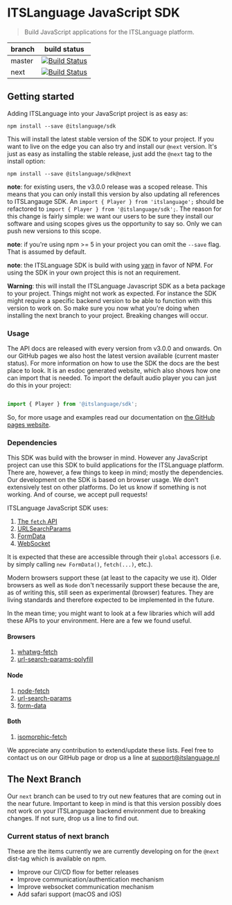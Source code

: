 # ITSLanguage JavaScript SDK

> Build JavaScript applications for the ITSLanguage platform.

| branch | build status |
| ------ | ------------ |
| master | [![Build Status][master build logo]][travis] |
| next   | [![Build Status][next build logo]][travis] |

## Getting started

Adding ITSLanguage into your JavaScript project is as easy as:

```shell
npm install --save @itslanguage/sdk
```

This will install the latest stable version of the SDK to your project. If you want to live on the
edge you can also try and install our `@next` version. It's just as easy as installing the stable
release, just add the `@next` tag to the install option:

```shell
npm install --save @itslanguage/sdk@next
```

**note**: for existing users, the v3.0.0 release was a scoped release. This means that you can only
install this version by also updating all references to ITSLangauge SDK. An `import { Player } from
'itslanguage';` should be refactored to `import { Player } from '@itslanguage/sdk';`.
The reason for this change is fairly simple: we want our users to be sure they install our software
and using scopes gives us the opportunity to say so. Only we can push new versions to this scope.

**note**: if you're using npm >= 5 in your project you can omit the `--save` flag. That is assumed
by default.

**note**: the ITSLanguage SDK is build with using [yarn] in favor of NPM. For using the SDK in your
own project this is not an requirement.

**Warning**: this will install the ITSLanguage Javascript SDK as a beta package to your project.
Things might not work as expected. For instance the SDK might require a specific backend version
to be able to function with this version to work on. So make sure you now what you're doing when
installing the next branch to your project. Breaking changes will occur.

### Usage

The API docs are released with every version from v3.0.0 and onwards. On our GitHub pages we also
host the latest version available (current master status). For more information on how to use the
SDK the docs are the best place to look. It is an esdoc generated website, which also shows how
one can import that is needed. To import the default audio player you can just do this in your
project:

```js

import { Player } from '@itslanguage/sdk';

```

So, for more usage and examples read our documentation on [the GitHub pages website].

### Dependencies

This SDK was build with the browser in mind. However any JavaScript project can use this SDK to
build applications for the ITSLanguage platform. There are, however, a few things to keep in mind;
mostly the dependencies. Our development on the SDK is based on browser usage. We don't extensively
test on other platforms. Do let us know if something is not working. And of course, we accept pull
requests!

ITSLanguage JavaScript SDK uses:

1. [The `fetch` API][MDN fetch]
1. [URLSearchParams][MDN URLSearchParams]
1. [FormData][MDN FormData]
1. [WebSocket][MDN WebSocket]

It is expected that these are accessible through their `global` accessors (i.e.
by simply calling `new FormData()`, `fetch(...)`, etc.).

Modern browsers support these (at least to the capacity we use it). Older
browsers as well as `Node` don't necessarily support these because the are, as
of writing this, still seen as experimental (browser) features. They are living
standards and therefore expected to be implemented in the future.

In the mean time; you might want to look at a few libraries which will add
these APIs to your environment. Here are a few we found useful.

#### Browsers

1. [whatwg-fetch][NPM whatwg-fetch]
1. [url-search-params-polyfill][NPM url-search-params-polyfill]

#### Node

1. [node-fetch][NPM node-fetch]
1. [url-search-params][NPM url-search-params]
1. [form-data][NPM form-data]

#### Both

1. [isomorphic-fetch][NPM isomorphic-fetch]

We appreciate any contribution to extend/update these lists. Feel free to contact us on our GitHub
page or drop us a line at support@itslanguage.nl

## The Next Branch

Our `next` branch can be used to try out new features that are coming out in the near future.
Important to keep in mind is that this version possibly does not work on your ITSLanguage
backend environment due to breaking changes. If not sure, drop us a line to find out.

### Current status of next branch

These are the items currently we are currently developing on for the `@next` dist-tag which is
available on npm.

- Improve our CI/CD flow for better releases
- Improve communication/authentication mechanism
- Improve websocket communication mechanism
- Add safari support (macOS and iOS)

[master build logo]: https://travis-ci.org/itslanguage/itslanguage-js.svg?branch=master
[next build logo]: https://travis-ci.org/itslanguage/itslanguage-js.svg?branch=next
[travis]: https://travis-ci.org/itslanguage/itslanguage-js

[the GitHub pages website]: https://itslanguage.github.io/itslanguage-js/

[yarn]: https://yarnpkg.com

[MDN fetch]: https://developer.mozilla.org/en/docs/Web/API/Fetch_API
[MDN URLSearchParams]: https://developer.mozilla.org/en-US/docs/Web/API/URLSearchParams
[MDN FormData]: https://developer.mozilla.org/en-US/docs/Web/API/FormData
[MDN WebSocket]: https://developer.mozilla.org/en-US/docs/Web/API/WebSocket

[NPM isomorphic-fetch]: https://www.npmjs.com/package/isomorphic-fetch
[NPM form-data]: https://www.npmjs.com/package/form-data
[NPM node-fetch]: https://www.npmjs.com/package/node-fetch
[NPM url-search-params]: https://www.npmjs.com/package/url-search-params
[NPM whatwg-fetch]: https://www.npmjs.com/package/whatwg-fetch
[NPM url-search-params-polyfill]: https://www.npmjs.com/package/url-search-params-polyfill
